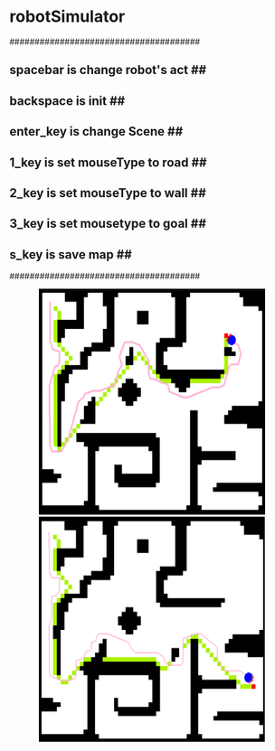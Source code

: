 # robotSimulator

######################################<br>
##  spacebar  is change robot's act ##<br>
##  backspace is init               ##<br>
##  enter_key is change Scene       ##<br>
##  1_key is set mouseType to road  ##<br>
##  2_key is set mouseType to wall  ##<br>
##  3_key is set mousetype to goal  ##<br>
##  s_key is save map               ##<br> 
######################################<br>

<p align=center>
<img src="https://github.com/MinBang/robotSimulator/blob/master/image/simul.png" width=400 height=400>
<img src="https://github.com/MinBang/robotSimulator/blob/master/image/simul2.png" width=400 height=400>
</p>
